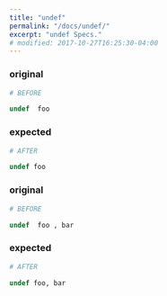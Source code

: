 ```yaml
---
title: "undef"
permalink: "/docs/undef/"
excerpt: "undef Specs."
# modified: 2017-10-27T16:25:30-04:00
---
```

### original
```ruby
# BEFORE

undef  foo

```
### expected
```ruby
# AFTER

undef foo

```
### original
```ruby
# BEFORE

undef  foo , bar

```
### expected
```ruby
# AFTER

undef foo, bar
```
